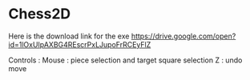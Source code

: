# Chess2D

Here is the download link for the exe
https://drive.google.com/open?id=1lOxUIpAXBG4REscrPxLJupoFrRCEyFlZ

Controls : Mouse : piece selection and target square selection
           Z     : undo move
